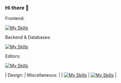 ### Hi there 👋

Frontend:

[![My Skills](https://skillicons.dev/icons?i=html,css,js,react,vite,bootstrap,alpinej)](https://skillicons.dev)

Backend & Databases:

[![My Skills](https://skillicons.dev/icons?i=java,laravel,php,py,mysql,postgres)](https://skillicons.dev)

Editors:

[![My Skills](https://skillicons.dev/icons?i=vscode,idea,webstorm,atom)](https://skillicons.dev)


| Design: | Miscellaneous: |
| [![My Skills](https://skillicons.dev/icons?i=ai,ps,figma)](https://skillicons.dev) | [![My Skills](https://skillicons.dev/icons?i=bitbucket,github,npm)](https://skillicons.dev) |


<!--
**Lucinde/Lucinde** is a ✨ _special_ ✨ repository because its `README.md` (this file) appears on your GitHub profile.

Here are some ideas to get you started:

- 🔭 I’m currently working on ...
- 🌱 I’m currently learning ...
- 👯 I’m looking to collaborate on ...
- 🤔 I’m looking for help with ...
- 💬 Ask me about ...
- 📫 How to reach me: ...
- 😄 Pronouns: ...
- ⚡ Fun fact: ...
-->
